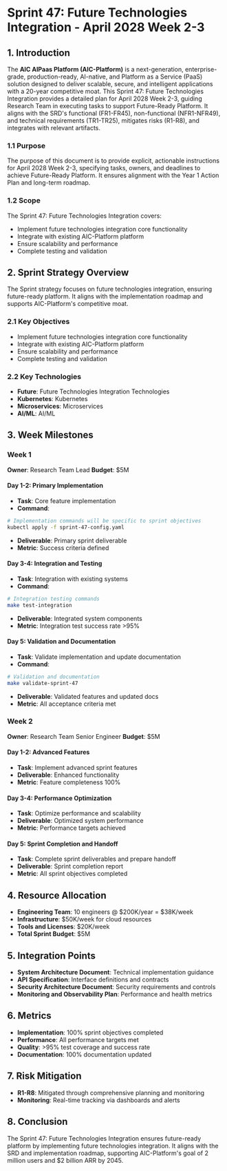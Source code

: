 # Sprint 47: Future Technologies Integration - April 2028 Week 2-3

## 1. Introduction
The **AIC AIPaas Platform (AIC-Platform)** is a next-generation, enterprise-grade, production-ready, AI-native, and Platform as a Service (PaaS) solution designed to deliver scalable, secure, and intelligent applications with a 20-year competitive moat. This Sprint 47: Future Technologies Integration provides a detailed plan for April 2028 Week 2-3, guiding Research Team in executing tasks to support Future-Ready Platform. It aligns with the SRD's functional (FR1-FR45), non-functional (NFR1-NFR49), and technical requirements (TR1-TR25), mitigates risks (R1-R8), and integrates with relevant artifacts.

### 1.1 Purpose
The purpose of this document is to provide explicit, actionable instructions for April 2028 Week 2-3, specifying tasks, owners, and deadlines to achieve Future-Ready Platform. It ensures alignment with the Year 1 Action Plan and long-term roadmap.

### 1.2 Scope
The Sprint 47: Future Technologies Integration covers:
- Implement future technologies integration core functionality
- Integrate with existing AIC-Platform platform
- Ensure scalability and performance
- Complete testing and validation

## 2. Sprint Strategy Overview
The Sprint strategy focuses on future technologies integration, ensuring future-ready platform. It aligns with the implementation roadmap and supports AIC-Platform's competitive moat.

### 2.1 Key Objectives
- Implement future technologies integration core functionality
- Integrate with existing AIC-Platform platform
- Ensure scalability and performance
- Complete testing and validation

### 2.2 Key Technologies
- **Future**: Future Technologies Integration Technologies
- **Kubernetes**: Kubernetes
- **Microservices**: Microservices
- **AI/ML**: AI/ML

## 3. Week Milestones

### Week 1
**Owner**: Research Team Lead
**Budget**: $5M

#### Day 1-2: Primary Implementation
- **Task**: Core feature implementation
- **Command**: 
```bash
# Implementation commands will be specific to sprint objectives
kubectl apply -f sprint-47-config.yaml
```
- **Deliverable**: Primary sprint deliverable
- **Metric**: Success criteria defined

#### Day 3-4: Integration and Testing
- **Task**: Integration with existing systems
- **Command**:
```bash
# Integration testing commands
make test-integration
```
- **Deliverable**: Integrated system components
- **Metric**: Integration test success rate >95%

#### Day 5: Validation and Documentation
- **Task**: Validate implementation and update documentation
- **Command**:
```bash
# Validation and documentation
make validate-sprint-47
```
- **Deliverable**: Validated features and updated docs
- **Metric**: All acceptance criteria met

### Week 2
**Owner**: Research Team Senior Engineer
**Budget**: $5M

#### Day 1-2: Advanced Features
- **Task**: Implement advanced sprint features
- **Deliverable**: Enhanced functionality
- **Metric**: Feature completeness 100%

#### Day 3-4: Performance Optimization
- **Task**: Optimize performance and scalability
- **Deliverable**: Optimized system performance
- **Metric**: Performance targets achieved

#### Day 5: Sprint Completion and Handoff
- **Task**: Complete sprint deliverables and prepare handoff
- **Deliverable**: Sprint completion report
- **Metric**: All sprint objectives completed

## 4. Resource Allocation
- **Engineering Team**: 10 engineers @ $200K/year = $38K/week
- **Infrastructure**: $50K/week for cloud resources
- **Tools and Licenses**: $20K/week
- **Total Sprint Budget**: $5M

## 5. Integration Points
- **System Architecture Document**: Technical implementation guidance
- **API Specification**: Interface definitions and contracts
- **Security Architecture Document**: Security requirements and controls
- **Monitoring and Observability Plan**: Performance and health metrics

## 6. Metrics
- **Implementation**: 100% sprint objectives completed
- **Performance**: All performance targets met
- **Quality**: >95% test coverage and success rate
- **Documentation**: 100% documentation updated

## 7. Risk Mitigation
- **R1-R8**: Mitigated through comprehensive planning and monitoring
- **Monitoring**: Real-time tracking via dashboards and alerts

## 8. Conclusion
The Sprint 47: Future Technologies Integration ensures future-ready platform by implementing future technologies integration. It aligns with the SRD and implementation roadmap, supporting AIC-Platform's goal of 2 million users and $2 billion ARR by 2045.
